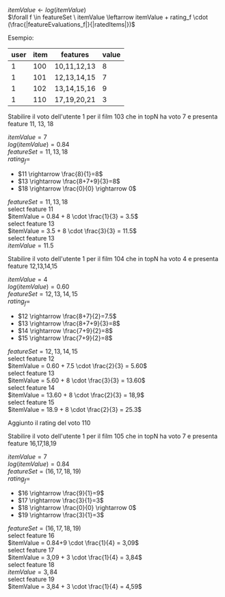$itemValue \leftarrow log(itemValue)$  
$\forall f \in featureSet \ itemValue \leftarrow itemValue + rating_f \cdot (\frac{|featureEvaluations_f|}{|ratedItems|})$  

Esempio:  

|user|item|features|value|
|---|---|---|---|
|1|100|10,11,12,13|8|
|1|101|12,13,14,15|7|
|1|102|13,14,15,16|9|
|1|110|17,19,20,21|3|

Stabilire il voto dell'utente 1 per il film 103 che in topN ha voto 7 e presenta feature 11, 13, 18

$itemValue = 7$  
$log(itemValue) = 0.84$  
$featureSet = {11,13,18}$  
$rating_f =$

* $11 \rightarrow \frac{8}{1}=8$
* $13 \rightarrow \frac{8+7+9}{3}=8$
* $18 \rightarrow \frac{0}{0} \rightarrow 0$

$featureSet = {11,13,18}$  
select feature 11  
$itemValue = 0.84 + 8 \cdot \frac{1}{3} = 3.5$  
select feature 13  
$itemValue = 3.5 + 8 \cdot \frac{3}{3} = 11.5$  
select feature 13  
$itemValue = 11.5$

Stabilire il voto dell'utente 1 per il film 104 che in topN ha voto 4 e presenta feature 12,13,14,15

$itemValue = 4$  
$log(itemValue) = 0.60$  
$featureSet = {12,13,14,15}$  
$rating_f =$

* $12 \rightarrow \frac{8+7}{2}=7.5$
* $13 \rightarrow \frac{8+7+9}{3}=8$
* $14 \rightarrow \frac{7+9}{2}=8$
* $15 \rightarrow \frac{7+9}{2}=8$

$featureSet = {12,13,14,15}$  
select feature 12  
$itemValue = 0.60 + 7.5 \cdot \frac{2}{3} = 5.60$  
select feature 13  
$itemValue = 5.60 + 8 \cdot \frac{3}{3} = 13.60$  
select feature 14  
$itemValue = 13.60 + 8 \cdot \frac{2}{3} = 18,9$  
select feature 15  
$itemValue = 18.9 + 8 \cdot \frac{2}{3} = 25.3$

Aggiunto il rating del voto 110

Stabilire il voto dell'utente 1 per il film 105 che in topN ha voto 7 e presenta feature 16,17,18,19

$itemValue = 7$  
$log(itemValue) = 0.84$  
$featureSet = (16,17,18,19)$  
$rating_f =$

* $16 \rightarrow \frac{9}{1}=9$
* $17 \rightarrow \frac{3}{1}=3$
* $18 \rightarrow \frac{0}{0} \rightarrow 0$
* $19 \rightarrow \frac{3}{1}=3$

$featureSet = (16,17,18,19)$  
select feature 16  
$itemValue = 0.84+9 \cdot \frac{1}{4} = 3,09$  
select feature 17  
$itemValue = 3,09 + 3 \cdot \frac{1}{4} = 3,84$  
select feature 18  
$itemValue = 3,84$  
select feature 19  
$itemValue = 3,84 + 3 \cdot \frac{1}{4} = 4,59$